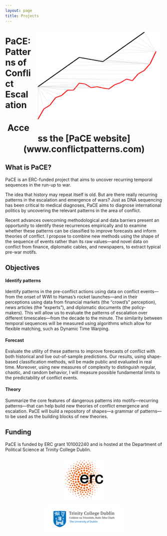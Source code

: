 ```yaml
---
layout: page
title: Projects
---
```



<html>
<head>
<style>
.center {
  display: block;
  margin-left: auto;
  margin-right: auto;
  Padding: 10px
}
</style>
</head>

<div>
  <img src="assets/images/paceLogo.png" width="400px" class='center' align="right" /> 
</div>
</html>

# PaCE: Patterns of Conflict Escalation

<h1><center>
Access the [PaCE website](www.conflictpatterns.com) </center></h1>

## What is PaCE?
PaCE is an ERC-funded project that aims to uncover recurring temporal sequences in the run-up to war.


The idea that history may repeat itself is old. But are there really recurring patterns in the escalation and emergence of wars? Just as DNA sequencing has been critical to medical diagnoses, PaCE aims to diagnose international politics by uncovering the relevant patterns in the area of conflict.

Recent advances overcoming methodological and data barriers present an opportunity to identify
these recurrences empirically and to examine whether these patterns can be classified to improve forecasts
and inform theories of conflict. I propose to combine new methods using the shape of the sequence of
events rather than its raw values—and novel data on conflict from finance, diplomatic cables, and
newspapers, to extract typical pre-war motifs. 

## Objectives
#### Identify patterns
Identify patterns in the pre-conflict actions using data on conflict events—from the onset of WWI
to Hamas’s rocket launches—and in their perceptions using data from financial markets (the
“crowd’s” perception), news articles (the “experts”), and diplomatic documents (the policy-makers).
This will allow us to evaluate the patterns of escalation over different timescales—from the decade
to the minute. The similarity between temporal sequences will be measured using algorithms which
allow for flexible matching, such as Dynamic Time Warping.

#### Forecast
Evaluate the utility of these patterns to improve forecasts of conflict with both historical and live
out-of-sample predictions. Our results, using shape-based classification methods, will be made public
and evaluated in real time. Moreover, using new measures of complexity to distinguish regular,
chaotic, and random behavior, I will measure possible fundamental limits to the predictability of
conflict events.

#### Theory
Summarize the core features of dangerous patterns into motifs—recurring patterns—that can help
build new theories of conflict emergence and escalation. PaCE will build a repository of shapes—a
grammar of patterns—to be used as the building blocks of new theories.

## Funding
PaCE is funded by ERC grant 101002240 and is hosted at the Department of Political Science at Trinity College Dublin. 

<div float="center" width="2000px">
  <img src="assets/images/ercTransparent.png" width="125px" class='center' align='center'/>
  <img src="assets/images/Trinity_Main_Logo.jpeg" width="250px" class='center' align='center'/>
</div>